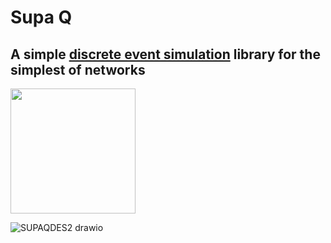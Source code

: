 Supa Q 
=====

A simple [discrete event simulation](https://en.wikipedia.org/wiki/Discrete-event_simulation) library for the simplest of networks
---------------------------------------------------------


<img src="https://github.com/user-attachments/assets/344e9e3a-1f48-4458-8fc6-4a904f3d3e0e" width="200" />

![SUPAQDES2 drawio](https://github.com/user-attachments/assets/bc9a9535-a650-4a6d-b456-4492d2d6b33f)
